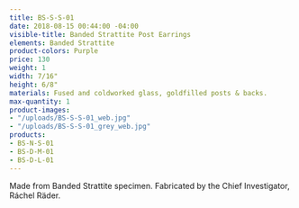 ```yaml
---
title: BS-S-S-01
date: 2018-08-15 00:44:00 -04:00
visible-title: Banded Strattite Post Earrings
elements: Banded Strattite
product-colors: Purple
price: 130
weight: 1
width: 7/16"
height: 6/8"
materials: Fused and coldworked glass, goldfilled posts & backs.
max-quantity: 1
product-images:
- "/uploads/BS-S-S-01_web.jpg"
- "/uploads/BS-S-S-01_grey_web.jpg"
products:
- BS-N-S-01
- BS-D-M-01
- BS-D-L-01
---
```


Made from Banded Strattite specimen. Fabricated by the Chief Investigator, Ráchel Räder.
